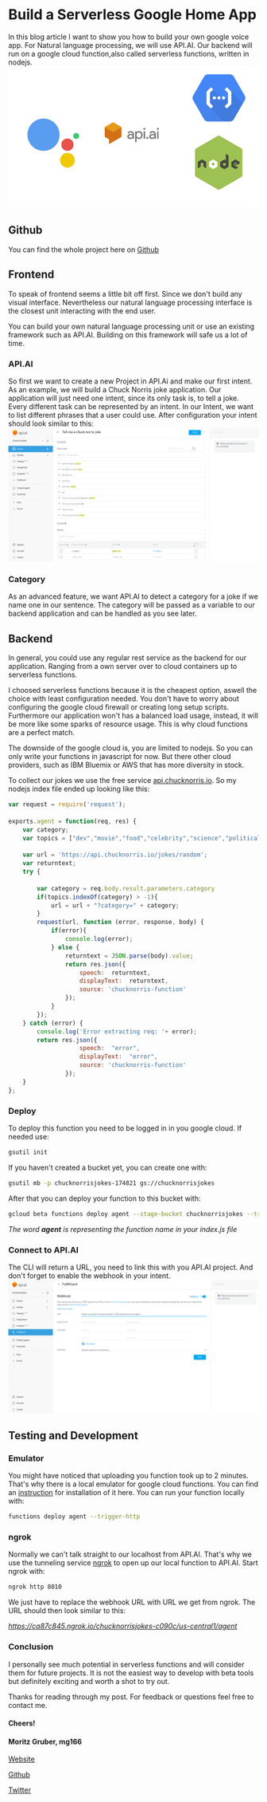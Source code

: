 # Build a Serverless Google Home App

In this blog article I want to show you how to build your own google voice app. For Natural language processing, we will use API.AI. Our backend will run on a google cloud function,also called serverless functions, written in nodejs.
![achetecture](./archetecture.png "architecture")

## Github
You can find the whole project here on [Github](https://github.com/MoritzGruber/Serverless-Google-Home-App)

## Frontend 
To speak of frontend seems a little bit off first. Since we don't build any visual interface. Nevertheless our natural language processing interface is the closest unit interacting with the end user. 

You can build your own natural language processing unit or use an existing framework such as API.AI. Building on this framework will safe us a lot of time. 

### API.AI
So first we want to create a new Project in API.Ai and make our first intent. As an example, we will build a Chuck Norris joke application. 
Our application will just need one intent, since its only task is, to tell a joke. Every different task can be represented by an intent. 
In our Intent, we want to list different phrases that a user could use. After configuration your intent should look similar to this:
![apiaiintent](./apiaiintent.png "api ai intent")
### Category
As an advanced feature, we want API.AI to detect a category for a joke if we name one in our sentence. The category will be passed as a variable to our backend application and can be handled as you see later.


## Backend
In general, you could use any regular rest service as the backend for our application. Ranging from a own server over to cloud containers up to serverless functions. 

I choosed serverless functions because it is the cheapest option, aswell the choice with least configuration needed. You don't have to worry about configuring the google cloud firewall or creating long setup scripts. Furthermore our application won't has a balanced load usage, instead, it will be more like some sparks of resource usage. This is why cloud functions are a perfect match.

The downside of the google cloud is, you are limited to nodejs. So you can only write your functions in javascript for now. But there other cloud providers, such as IBM Bluemix or AWS that has more diversity in stock.

To collect our jokes we use the free service
[api.chucknorris.io](https://api.chucknorris.io/).
So my nodejs index file ended up looking like this:

```javascript
var request = require('request');

exports.agent = function(req, res) {
    var category;
    var topics = ["dev","movie","food","celebrity","science","political","sport","religion","animal","music","history","travel","career","money","fashion"]

    var url = 'https://api.chucknorris.io/jokes/random';
    var returntext;
    try {
        
        var category = req.body.result.parameters.category
        if(topics.indexOf(category) > -1){
            url = url + "?category=" + category;
        }
        request(url, function (error, response, body) {
            if(error){
                console.log(error);
            } else {
                returntext = JSON.parse(body).value;
                return res.json({
                    speech:  returntext,
                    displayText:  returntext,
                    source: 'chucknorris-function'
                });
            }
        });
    } catch (error) {
        console.log('Error extracting req: '+ error);
        return res.json({
                    speech:  "error",
                    displayText:  "error",
                    source: 'chucknorris-function'
                });
    }
};

```
### Deploy 
To deploy this function you need to be logged in in you google cloud. If needed use:
```bash
gsutil init
```

If you haven't created a bucket yet, you can create one with:

```bash
gsutil mb -p chucknorrisjokes-174821 gs://chucknorrisjokes 
```
After that you can deploy your function to this bucket with:

```bash
gcloud beta functions deploy agent --stage-bucket chucknorrisjokes --trigger-http 

```
*The word **agent** is representing the function name in your index.js file*

### Connect to API.AI
The CLI will return a URL, you need to link this with you API.AI project. And don't forget to enable the webhook in your intent.
![webhook](./webhook.png)



## Testing and Development
### Emulator
You might have noticed that uploading you function took up to 2 minutes. That's why there is a local emulator for google cloud functions. You can find an [instruction](https://cloud.google.com/functions/docs/emulator) for installation of it here.
You can run your function locally with:

```bash
functions deploy agent --trigger-http
```


### ngrok
Normally we can't talk straight to our localhost from API.AI. That's why we use the tunneling service [ngrok](https://ngrok.com/) to open up our local function to API.AI.
Start ngrok with:
```bash
ngrok http 8010
```

 We just have to replace the webhook URL with URL we get from ngrok. The URL should then look similar to this: 


*https://ca87c845.ngrok.io/chucknorrisjokes-c090c/us-central1/agent*


### Conclusion
I personally see much potential in serverless functions and will consider them for future projects. It is not the easiest way to develop with beta tools but definitely exciting and worth a shot to try out. 

Thanks for reading through my post. For feedback or questions feel free to contact me. 


#### Cheers!

#### Moritz Gruber, mg166
[Website](https://moritzgruber.me)

[Github](https://github.com/MoritzGruber)

[Twitter](https://twitter.com/movCode)
